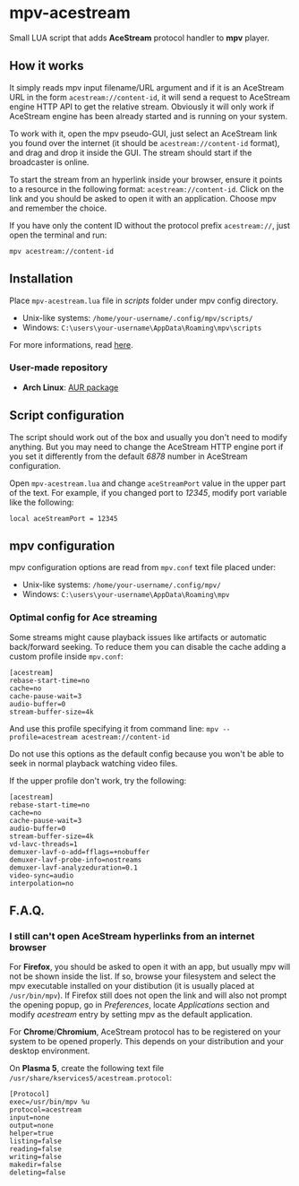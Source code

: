 # mpv-acestream
Small LUA script that adds **AceStream** protocol handler to **mpv** player.

## How it works
It simply reads mpv input filename/URL argument and if it is an AceStream URL in the form `acestream://content-id`, it will send a request to AceStream engine HTTP API to get the relative stream. Obviously it will only work if AceStream engine has been already started and is running on your system.

To work with it, open the mpv pseudo-GUI, just select an AceStream link you found over the internet (it should be `acestream://content-id` format), and drag and drop it inside the GUI. The stream should start if the broadcaster is online.

To start the stream from an hyperlink inside your browser, ensure it points to a resource in the following format: `acestream://content-id`. Click on the link and you should be asked to open it with an application. Choose mpv and remember the choice.

If you have only the content ID without the protocol prefix `acestream://`, just open the terminal and run: 

```mpv acestream://content-id```

## Installation

Place `mpv-acestream.lua` file in *scripts* folder under mpv config directory.

* Unix-like systems: `/home/your-username/.config/mpv/scripts/`
* Windows: `C:\users\your-username\AppData\Roaming\mpv\scripts`

For more informations, read [here](https://mpv.io/manual/master/#files).

### User-made repository  ###

* **Arch Linux**: [AUR package](https://aur.archlinux.org/packages/mpv-acestream/)

## Script configuration
The script should work out of the box and usually you don't need to modify anything. But you may need to change the AceStream HTTP engine port if you set it differently from the default *6878* number in AceStream configuration.

Open `mpv-acestream.lua` and change `aceStreamPort` value in the upper part of the text. For example, if you changed port to *12345*, modify port variable like the following:

```local aceStreamPort = 12345```

## mpv configuration
mpv configuration options are read from `mpv.conf` text file placed under:

* Unix-like systems: `/home/your-username/.config/mpv/`
* Windows: `C:\users\your-username\AppData\Roaming\mpv`

### Optimal config for Ace streaming ###
Some streams might cause playback issues like artifacts or automatic back/forward seeking. To reduce them you can disable the cache adding a custom profile inside `mpv.conf`:

```
[acestream]
rebase-start-time=no
cache=no
cache-pause-wait=3
audio-buffer=0
stream-buffer-size=4k
```

And use this profile specifying it from command line: `mpv --profile=acestream acestream://content-id`

Do not use this options as the default config because you won't be able to seek in normal playback watching video files.

If the upper profile don't work, try the following:
```
[acestream]
rebase-start-time=no
cache=no
cache-pause-wait=3
audio-buffer=0
stream-buffer-size=4k
vd-lavc-threads=1
demuxer-lavf-o-add=fflags=+nobuffer
demuxer-lavf-probe-info=nostreams
demuxer-lavf-analyzeduration=0.1
video-sync=audio
interpolation=no

```

## F.A.Q.

### I still can't open AceStream hyperlinks from an internet browser
For **Firefox**, you should be asked to open it with an app, but usually mpv will not be shown inside the list. If so, browse your filesystem and select the mpv executable installed on your distibution (it is usually placed at `/usr/bin/mpv`). If Firefox still does not open the link and will also not prompt the opening popup, go in *Preferences*, locate *Applications* section and modify *acestream* entry by setting mpv as the default application.

For **Chrome**/**Chromium**, AceStream protocol has to be registered on your system to be opened properly. This depends on your distribution and your desktop environment.

On **Plasma 5**, create the following text file `/usr/share/kservices5/acestream.protocol`:

```
[Protocol]
exec=/usr/bin/mpv %u
protocol=acestream
input=none
output=none
helper=true
listing=false
reading=false
writing=false
makedir=false
deleting=false
```

